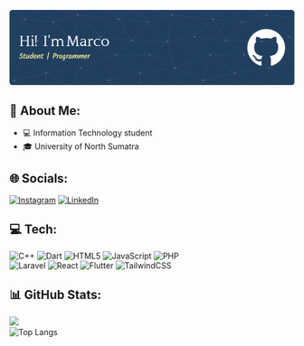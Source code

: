 ![Marcoo](img/header1.png)

## 💫 About Me:

- 💻 Information Technology student
- 🎓 University of North Sumatra

## 🌐 Socials:

[![Instagram](https://img.shields.io/badge/Instagram-%23E4405F.svg?logo=Instagram&logoColor=white)](https://instagram.com/https://www.instagram.com/rivero3_) [![LinkedIn](https://img.shields.io/badge/LinkedIn-%230077B5.svg?logo=linkedin&logoColor=white)](https://linkedin.com/in/https://www.linkedin.com/in/marco-rivero-hutagaol-4498b5341/)

## 💻 Tech:

![C++](https://img.shields.io/badge/c++-%2300599C.svg?style=for-the-badge&logo=c%2B%2B&logoColor=white) ![Dart](https://img.shields.io/badge/dart-%230175C2.svg?style=for-the-badge&logo=dart&logoColor=white) ![HTML5](https://img.shields.io/badge/html5-%23E34F26.svg?style=for-the-badge&logo=html5&logoColor=white) ![JavaScript](https://img.shields.io/badge/javascript-%23323330.svg?style=for-the-badge&logo=javascript&logoColor=%23F7DF1E) ![PHP](https://img.shields.io/badge/php-%23777BB4.svg?style=for-the-badge&logo=php&logoColor=white) <br> ![Laravel](https://img.shields.io/badge/laravel-%23FF2D20.svg?style=for-the-badge&logo=laravel&logoColor=white) ![React](https://img.shields.io/badge/React-20232A?style=for-the-badge&logo=react&logoColor=61DAFB) ![Flutter](https://img.shields.io/badge/Flutter-%2302569B.svg?style=for-the-badge&logo=Flutter&logoColor=white) ![TailwindCSS](https://img.shields.io/badge/tailwindcss-%2338B2AC.svg?style=for-the-badge&logo=tailwind-css&logoColor=white)

## 📊 GitHub Stats:


![](https://nirzak-streak-stats.vercel.app/?user=marcohutagaol&theme=github_dark&hide_border=false)<br/>
![Top Langs](https://github-readme-stats.vercel.app/api/top-langs/?username=marcohutagaol&langs_count=4&hide=css,html,hack&theme=github_dark&layout=donut)

<!-- Proudly created with GPRM ( https://gprm.itsvg.in ) -->


<!-- Proudly created with GPRM ( https://gprm.itsvg.in ) -->

<!-- <picture>
  <source media="(prefers-color-scheme: dark)" srcset="https://raw.githubusercontent.com/marcohutagaol/marcohutagaol/output/pacman-contribution-graph-dark.svg">
  <source media="(prefers-color-scheme: light)" srcset="https://raw.githubusercontent.com/marcohutagaol/marcohutagaol/output/pacman-contribution-graph.svg">
  <img alt="pacman contribution graph" src="https://raw.githubusercontent.com/marcohutagaol/marcohutagaol/output/pacman-contribution-graph.svg">
</picture>

### -->

###
